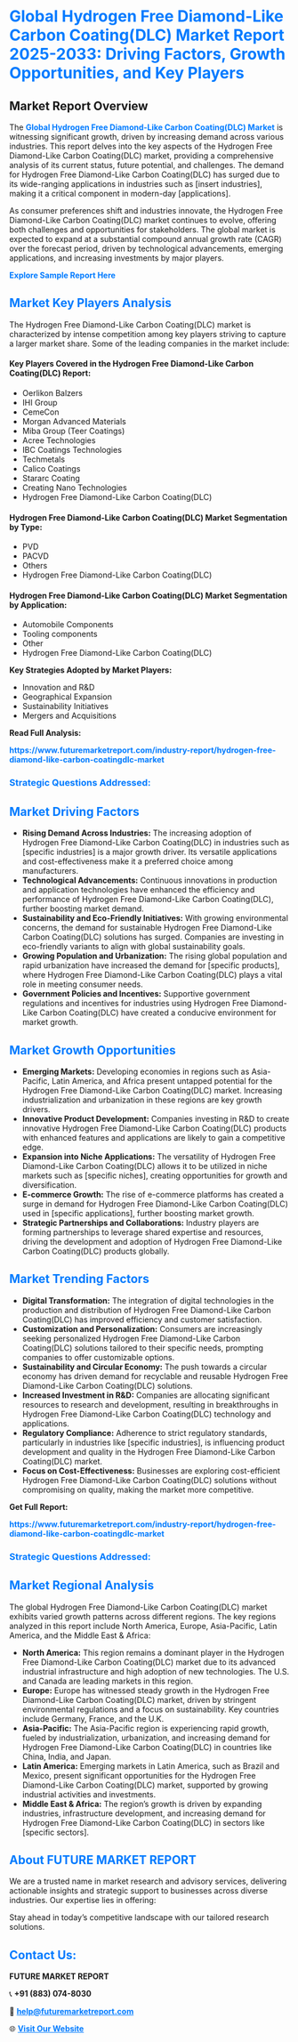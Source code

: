 <h1 style="color: #007BFF;">Global Hydrogen Free Diamond-Like Carbon Coating(DLC) Market Report 2025-2033: Driving Factors, Growth Opportunities, and Key Players</h1>

<section id="overview">
<h2>Market Report Overview</h2>
<p>The <a href="https://www.futuremarketreport.com/industry-report/hydrogen-free-diamond-like-carbon-coatingdlc-market" style="color: #007BFF; text-decoration: none;"><strong>Global Hydrogen Free Diamond-Like Carbon Coating(DLC) Market</strong></a> is witnessing significant growth, driven by increasing demand across various industries. This report delves into the key aspects of the Hydrogen Free Diamond-Like Carbon Coating(DLC) market, providing a comprehensive analysis of its current status, future potential, and challenges. The demand for Hydrogen Free Diamond-Like Carbon Coating(DLC) has surged due to its wide-ranging applications in industries such as [insert industries], making it a critical component in modern-day [applications].</p>
<p>As consumer preferences shift and industries innovate, the Hydrogen Free Diamond-Like Carbon Coating(DLC) market continues to evolve, offering both challenges and opportunities for stakeholders. The global market is expected to expand at a substantial compound annual growth rate (CAGR) over the forecast period, driven by technological advancements, emerging applications, and increasing investments by major players.</p>
</section>

<section id="overview">
<p><a href="https://www.futuremarketreport.com/request-sample/reportId=110398" style="color: #007BFF; text-decoration: none;"><strong>Explore Sample Report Here</strong></a></p>
</section>

<section id="key-players">
<h2 style="color: #007BFF;">Market Key Players Analysis</h2>
<p>The Hydrogen Free Diamond-Like Carbon Coating(DLC) market is characterized by intense competition among key players striving to capture a larger market share. Some of the leading companies in the market include:</p>
<h4>Key Players Covered in the Hydrogen Free Diamond-Like Carbon Coating(DLC) Report:</h4>
<ul><li>Oerlikon Balzers</li><li>IHI Group</li><li>CemeCon</li><li>Morgan Advanced Materials</li><li>Miba Group (Teer Coatings)</li><li>Acree Technologies</li><li>IBC Coatings Technologies</li><li>Techmetals</li><li>Calico Coatings</li><li>Stararc Coating</li><li>Creating Nano Technologies</li><li>Hydrogen Free Diamond-Like Carbon Coating(DLC)</li></ul>
<h4>Hydrogen Free Diamond-Like Carbon Coating(DLC) Market Segmentation by Type:</h4>
<ul><li>PVD</li><li>PACVD</li><li>Others</li><li>Hydrogen Free Diamond-Like Carbon Coating(DLC)</li></ul>

<h4>Hydrogen Free Diamond-Like Carbon Coating(DLC) Market Segmentation by Application:</h4>
<ul><li>Automobile Components</li><li>Tooling components</li><li>Other</li><li>Hydrogen Free Diamond-Like Carbon Coating(DLC)</li></ul>
<p><strong>Key Strategies Adopted by Market Players:</strong></p>
<ul>
<li>Innovation and R&D</li>
<li>Geographical Expansion</li>
<li>Sustainability Initiatives</li>
<li>Mergers and Acquisitions</li>
</ul>
</section>

<section>
<p><strong>Read Full Analysis: </strong></p><a href="https://www.futuremarketreport.com/industry-report/hydrogen-free-diamond-like-carbon-coatingdlc-market" style="color: #007BFF; text-decoration: none;"><strong>https://www.futuremarketreport.com/industry-report/hydrogen-free-diamond-like-carbon-coatingdlc-market</strong></a>
<h3 style="color: #007BFF;">Strategic Questions Addressed:</h3>
</section>

<section id="driving-factors">
<h2 style="color: #007BFF;">Market Driving Factors</h2>
<ul>
<li><strong>Rising Demand Across Industries:</strong> The increasing adoption of Hydrogen Free Diamond-Like Carbon Coating(DLC) in industries such as [specific industries] is a major growth driver. Its versatile applications and cost-effectiveness make it a preferred choice among manufacturers.</li>
<li><strong>Technological Advancements:</strong> Continuous innovations in production and application technologies have enhanced the efficiency and performance of Hydrogen Free Diamond-Like Carbon Coating(DLC), further boosting market demand.</li>
<li><strong>Sustainability and Eco-Friendly Initiatives:</strong> With growing environmental concerns, the demand for sustainable Hydrogen Free Diamond-Like Carbon Coating(DLC) solutions has surged. Companies are investing in eco-friendly variants to align with global sustainability goals.</li>
<li><strong>Growing Population and Urbanization:</strong> The rising global population and rapid urbanization have increased the demand for [specific products], where Hydrogen Free Diamond-Like Carbon Coating(DLC) plays a vital role in meeting consumer needs.</li>
<li><strong>Government Policies and Incentives:</strong> Supportive government regulations and incentives for industries using Hydrogen Free Diamond-Like Carbon Coating(DLC) have created a conducive environment for market growth.</li>
</ul>
</section>

<section id="growth-opportunities">
<h2 style="color: #007BFF;">Market Growth Opportunities</h2>
<ul>
<li><strong>Emerging Markets:</strong> Developing economies in regions such as Asia-Pacific, Latin America, and Africa present untapped potential for the Hydrogen Free Diamond-Like Carbon Coating(DLC) market. Increasing industrialization and urbanization in these regions are key growth drivers.</li>
<li><strong>Innovative Product Development:</strong> Companies investing in R&D to create innovative Hydrogen Free Diamond-Like Carbon Coating(DLC) products with enhanced features and applications are likely to gain a competitive edge.</li>
<li><strong>Expansion into Niche Applications:</strong> The versatility of Hydrogen Free Diamond-Like Carbon Coating(DLC) allows it to be utilized in niche markets such as [specific niches], creating opportunities for growth and diversification.</li>
<li><strong>E-commerce Growth:</strong> The rise of e-commerce platforms has created a surge in demand for Hydrogen Free Diamond-Like Carbon Coating(DLC) used in [specific applications], further boosting market growth.</li>
<li><strong>Strategic Partnerships and Collaborations:</strong> Industry players are forming partnerships to leverage shared expertise and resources, driving the development and adoption of Hydrogen Free Diamond-Like Carbon Coating(DLC) products globally.</li>
</ul>
</section>

<section id="trending-factors">
<h2 style="color: #007BFF;">Market Trending Factors</h2>
<ul>
<li><strong>Digital Transformation:</strong> The integration of digital technologies in the production and distribution of Hydrogen Free Diamond-Like Carbon Coating(DLC) has improved efficiency and customer satisfaction.</li>
<li><strong>Customization and Personalization:</strong> Consumers are increasingly seeking personalized Hydrogen Free Diamond-Like Carbon Coating(DLC) solutions tailored to their specific needs, prompting companies to offer customizable options.</li>
<li><strong>Sustainability and Circular Economy:</strong> The push towards a circular economy has driven demand for recyclable and reusable Hydrogen Free Diamond-Like Carbon Coating(DLC) solutions.</li>
<li><strong>Increased Investment in R&D:</strong> Companies are allocating significant resources to research and development, resulting in breakthroughs in Hydrogen Free Diamond-Like Carbon Coating(DLC) technology and applications.</li>
<li><strong>Regulatory Compliance:</strong> Adherence to strict regulatory standards, particularly in industries like [specific industries], is influencing product development and quality in the Hydrogen Free Diamond-Like Carbon Coating(DLC) market.</li>
<li><strong>Focus on Cost-Effectiveness:</strong> Businesses are exploring cost-efficient Hydrogen Free Diamond-Like Carbon Coating(DLC) solutions without compromising on quality, making the market more competitive.</li>
</ul>
</section>

<section>
<p><strong>Get Full Report: </strong></p><a href="https://www.futuremarketreport.com/industry-report/hydrogen-free-diamond-like-carbon-coatingdlc-market" style="color: #007BFF; text-decoration: none;"><strong>https://www.futuremarketreport.com/industry-report/hydrogen-free-diamond-like-carbon-coatingdlc-market</strong></a>
<h3 style="color: #007BFF;">Strategic Questions Addressed:</h3>
</section>


<section id="regional-analysis">
<h2 style="color: #007BFF;">Market Regional Analysis</h2>
<p>The global Hydrogen Free Diamond-Like Carbon Coating(DLC) market exhibits varied growth patterns across different regions. The key regions analyzed in this report include North America, Europe, Asia-Pacific, Latin America, and the Middle East & Africa:</p>
<ul>
<li><strong>North America:</strong> This region remains a dominant player in the Hydrogen Free Diamond-Like Carbon Coating(DLC) market due to its advanced industrial infrastructure and high adoption of new technologies. The U.S. and Canada are leading markets in this region.</li>
<li><strong>Europe:</strong> Europe has witnessed steady growth in the Hydrogen Free Diamond-Like Carbon Coating(DLC) market, driven by stringent environmental regulations and a focus on sustainability. Key countries include Germany, France, and the U.K.</li>
<li><strong>Asia-Pacific:</strong> The Asia-Pacific region is experiencing rapid growth, fueled by industrialization, urbanization, and increasing demand for Hydrogen Free Diamond-Like Carbon Coating(DLC) in countries like China, India, and Japan.</li>
<li><strong>Latin America:</strong> Emerging markets in Latin America, such as Brazil and Mexico, present significant opportunities for the Hydrogen Free Diamond-Like Carbon Coating(DLC) market, supported by growing industrial activities and investments.</li>
<li><strong>Middle East & Africa:</strong> The region’s growth is driven by expanding industries, infrastructure development, and increasing demand for Hydrogen Free Diamond-Like Carbon Coating(DLC) in sectors like [specific sectors].</li>
</ul>
</section>

<footer>
<h2 style="color: #007BFF;">About FUTURE MARKET REPORT</h2>
<p>We are a trusted name in market research and advisory services, delivering actionable insights and strategic support to businesses across diverse industries. Our expertise lies in offering:</p>

<p>Stay ahead in today’s competitive landscape with our tailored research solutions.</p>

<h2 style="color: #007BFF;">Contact Us:</h2>
<p><strong>FUTURE MARKET REPORT</strong></p>
<p>📞 <strong>+91 (883) 074-8030</strong></p>
<p>📧 <strong><a href="mailto:help@futuremarketreport.com" style="color: #007BFF;">help@futuremarketreport.com</a></strong></p>
<p>🌐 <strong><a href="https://www.futuremarketreport.com/" style="color: #007BFF;">Visit Our Website</a></strong></p>
</footer>